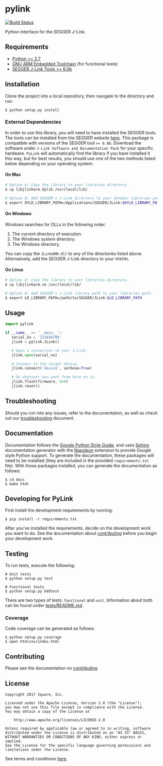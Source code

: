 # pylink

[![Build Status](https://travis-ci.org/square/pylink.svg?branch=master)](https://travis-ci.org/square/pylink)

Python interface for the SEGGER J-Link.


## Requirements

- [Python >= 2.7](https://www.python.org/downloads/)
- [GNU ARM Embedded Toolchain](https://launchpad.net/gcc-arm-embedded) (for functional tests)
- [SEGGER J-Link Tools >= 6.0b](https://www.segger.com/downloads/jlink)


## Installation

Clone the project into a local repository, then navigate to the directory and
run:

```
$ python setup.py install
```


### External Dependencies

In order to use this library, you will need to have installed the SEGGER tools.
The tools can be installed from the SEGGER website
[here](https://www.segger.com/downloads/jlink).  This package is compatible
with versions of the SEGGER tool `>= 6.0b`.  Download the software under
`J-Link Software and Documentation Pack` for your specific hardware.  `PyLink`
will automatically find the library if you have installed it this way, but for
best results, you should use one of the two methods listed below depending on
your operating system:

#### On Mac

```bash
# Option A: Copy the library to your libraries directory.
$ cp libjlinkarm.dylib /usr/local/lib/

# Option B: Add SEGGER's J-Link directory to your dynamic libraries path.
$ export DYLD_LIBRARY_PATH=/Applications/SEGGER/JLink:$DYLD_LIBRARY_PATH
```


#### On Windows

Windows searches for DLLs in the following order:

  1. The current directory of execution.
  2. The Windows system directory.
  3. The Windows directory.

You can copy the `JLinkARM.dll` to any of the directories listed above.
Alternatively, add the SEGGER J-Link directory to your `%PATH%`.


#### On Linux

```bash
# Option A: Copy the library to your libraries directory.
$ cp libjlinkarm.so /usr/local/lib/

# Option B: Add SEGGER's J-Link library path to your libraries path.
$ export LD_LIBRARY_PATH=/path/to/SEGGER/JLink:$LD_LIBRARY_PATH
```


## Usage

```python
import pylink

if __name__ == '__main__':
   serial_no = '123456789'
   jlink = pylink.JLink()

   # Open a connection to your J-Link.
   jlink.open(serial_no)

   # Connect to the target device.
   jlink.connect('device', verbose=True)

   # Do whatever you want from here on in.
   jlink.flash(firmware, 0x0)
   jlink.reset()
```


## Troubleshooting

Should you run into any issues, refer to the documentation, as well as check
out our [troubleshooting](./TROUBLESHOOTING.md) document.


## Documentation

Documentation follows the
[Google Python Style Guide](https://google.github.io/styleguide/pyguide.html),
and uses [Sphinx](http://www.sphinx-doc.org/en/stable/) documentation
generator with the
[Napoleon](http://www.sphinx-doc.org/en/stable/ext/napoleon.html) extension
to provide Google style Python support.  To generate the documentation, these
packages will need to be installed (they are included in the provided
`requirements.txt` file).  With these packages installed, you can generate the
documentation as follows:

```
$ cd docs
$ make html
```


## Developing for PyLink

First install the development requirements by running:

```
$ pip install -r requirements.txt
```

After you've installed the requirements, decide on the development work you
want to do.  See the documentation about [contributing](./CONTRIBUTING.md)
before you begin your development work.


## Testing

To run tests, execute the following:

```
# Unit tests
$ python setup.py test

# Functional tests
$ python setup.py bddtest
```

There are two types of tests: `functional` and `unit`.  Information about both
can be found under [tests/README.md](tests/README.md).


### Coverage

Code coverage can be generated as follows:

```
$ python setup.py coverage
$ open htmlcov/index.html
```


## Contributing

Please see the documentation on [contributing](./CONTRIBUTING.md).

## License

```
Copyright 2017 Square, Inc.

Licensed under the Apache License, Version 2.0 (the "License");
you may not use this file except in compliance with the License.
You may obtain a copy of the License at

    http://www.apache.org/licenses/LICENSE-2.0

Unless required by applicable law or agreed to in writing, software
distributed under the License is distributed on an "AS IS" BASIS,
WITHOUT WARRANTIES OR CONDITIONS OF ANY KIND, either express or implied.
See the License for the specific language governing permissions and
limitations under the License.
```

See terms and conditions [here](./LICENSE.md).
